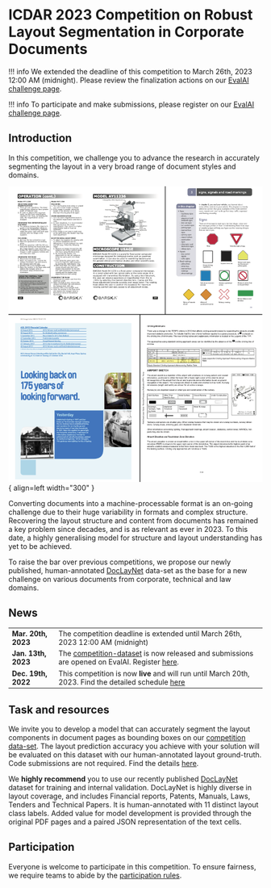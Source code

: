 # ICDAR 2023 Competition on Robust Layout Segmentation in Corporate Documents

!!! info
		We extended the deadline of this competition to March 26th, 2023 12:00 AM (midnight). Please review the finalization actions on our [EvalAI challenge page](https://eval.ai/web/challenges/challenge-page/1923/).


!!! info
		To participate and make submissions, please register on our [EvalAI challenge page](https://eval.ai/web/challenges/challenge-page/1923/). 

## Introduction

In this competition, we challenge you to advance the research in accurately segmenting the layout in a very broad range of document styles and domains. 

![Complex layouts](figures/complex_pages_with_source_v2.png){ align=left width="300" }

Converting documents into a machine-processable format is an on-going challenge due to their huge variability in formats and complex structure. Recovering the layout structure and content from documents has remained a key problem since decades, and is as relevant as ever in 2023. To this date, a highly generalising model for structure and layout understanding has yet to be achieved. 


To raise the bar over previous competitions, we propose our newly published, human-annotated [DocLayNet](https://github.com/DS4SD/DocLayNet) data-set as the base for a new challenge on various documents from corporate, technical and law domains.

## News

|   |    |
| :---------- | :----------------------------------- |
| **Mar. 20th, 2023**      | The competition deadline is extended until March 26th, 2023 12:00 AM (midnight) |
| **Jan. 13th, 2023**      | The [competition-dataset](task#competition-data-set) is now released and submissions are opened on EvalAI. Register [here](https://eval.ai/web/challenges/challenge-page/1923/).|
| **Dec. 19th, 2022**      | This competition is now **live** and will run until March 20th, 2023. Find the detailed schedule [here](schedule)|

## Task and resources

We invite you to develop a model that can accurately segment the layout components in document pages as bounding boxes on our [competition data-set](task#competition-data-set). The layout prediction accuracy you achieve with your solution will be evaluated on this dataset with our human-annotated layout ground-truth. Code submissions are not required. Find the details [here](task).

We **highly recommend** you to use our recently published [DocLayNet](https://github.com/DS4SD/DocLayNet) dataset for training and internal validation. DocLayNet is highly diverse in layout coverage, and includes Financial reports, Patents, Manuals, Laws, Tenders and Technical Papers. It is human-annotated with 11 distinct layout class labels. Added value for model development is provided through the original PDF pages and a paired JSON representation of the text cells.

## Participation

Everyone is welcome to participate in this competition. To ensure fairness, we require teams to abide by the [participation rules](rules).



